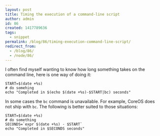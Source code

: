 ```yaml
---
layout: post
title: Timing the execution of a command-line script
author: admin
id: 86
created: 1417789636
tags:
  - snippet
permalink: /blog/86/timing-execution-command-line-script/
redirect_from:
  - /blog/86/
  - /node/86/
---
```

I often find myself wanting to know how long something takes on the command line, here is one way of doing it:

    START=$(date +%s)
    # do somehing
    echo "Completed in $(echo $(date +%s)-$START|bc) seconds"

In some cases the `bc` command is unavailable. For example, CoreOS does not ship with `bc`. The following is better suited to those situations:

    START=$(date +%s)
    # do something
    SECONDS=`expr $(date +%s) - $START`
    echo "Completed in $SECONDS seconds"
